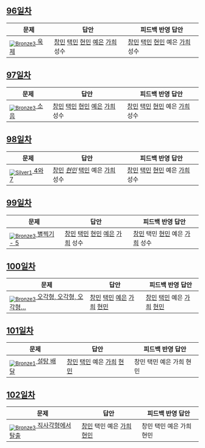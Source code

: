[Unrated]: https://user-images.githubusercontent.com/33937365/126247607-85783912-c11a-4d50-ac36-8cc7dcb75cd2.png
[Bronze5]: https://user-images.githubusercontent.com/33937365/126247611-e362d727-17a4-4737-a232-5827e185ab7c.png
[Bronze4]: https://user-images.githubusercontent.com/33937365/126247612-89cbc675-e1d4-43a2-950b-1cb014dca697.png
[Bronze3]: https://user-images.githubusercontent.com/33937365/126247613-b8408610-7bc4-40f8-804f-a30a45ddbb68.png
[Bronze2]: https://user-images.githubusercontent.com/33937365/126247614-d85dc6ff-a520-4c00-82bd-eb593b156bd8.png
[Bronze1]: https://user-images.githubusercontent.com/33937365/126247616-04b2ab30-9891-4b7b-8cb4-38e99b97e834.png
[Silver5]: https://user-images.githubusercontent.com/33937365/126247618-38c5c905-672b-4d75-808e-8a7d45ea577d.png
[Silver4]: https://user-images.githubusercontent.com/33937365/126247620-ba2d1b96-b0aa-4b88-80c5-71569c69bbc3.png
[Silver3]: https://user-images.githubusercontent.com/33937365/126247621-1b55b7f4-3a79-4348-8a63-f00c1813853e.png
[Silver2]: https://user-images.githubusercontent.com/33937365/126247622-a83b30a9-6618-4593-b775-6f6730afd3f6.png
[Silver1]: https://user-images.githubusercontent.com/33937365/126247625-8d82f8ab-6f95-4ef8-a243-be31f548596e.png

## [96일차](Day96)

| 문제                 | 답안 | 피드백 반영 답안 |
| -------------------- | ---- | ---------------- |
| [<sub>![Bronze3]</sub> 욱 제](https://www.acmicpc.net/problem/17356) |  [창민](Day96/kcm_17356.java) [택민](Day96/jtm_17356.java) [현민](Day96/shm_17356.java) [예은](Day96/lye_17356.py) [가희](Day96/kkh_17356.java) 성수 | [창민](Day96/kcm_17356.java) [택민](Day96/jtm_17356.java) [현민](Day96/shm_17356.java) 예은 [가희](Day96/kkh_17356.java) 성수             |

## [97일차](Day97)

| 문제                 | 답안 | 피드백 반영 답안 |
| -------------------- | ---- | ---------------- |
| [<sub>![Bronze3]</sub> 소음](https://www.acmicpc.net/problem/2935) | [창민](Day97/kcm_2935.java) [택민](Day97/jtm_2935.java) [현민](Day97/shm_2935.java) [예은](Day97/lye_2935.py) [가희](Day97/kkh_2935.java) 성수 | [창민](Day97/kcm_2935.java) [택민](Day97/jtm_2935.java) [현민](Day97/shm_2935.java) 예은 [가희](Day97/kkh_2935.java) 성수             |

## [98일차](Day98)

| 문제                 | 답안 | 피드백 반영 답안 |
| -------------------- | ---- | ---------------- |
| [<sub>![Silver1]</sub> 4와 7](https://www.acmicpc.net/problem/2877) | [창민](Day98/kcm_2877.java) *[현민](Day98/shm_2877.java)* [택민](Day98/jtm_2877.java) 예은 [가희](Day98/kkh_2877.java) 성수 | [창민](Day98/kcm_2877.java) [택민](Day98/jtm_2877.java) [현민](Day98/shm_2877.java) 예은 [가희](Day98/kkh_2877.java) 성수             |

## [99일차](Day99)

| 문제                 | 답안 | 피드백 반영 답안 |
| -------------------- | ---- | ---------------- |
| [<sub>![Bronze3]</sub> 별찍기 - 5](https://www.acmicpc.net/problem/2442) | [창민](Day99/kcm_2442.java) [택민](Day99/jtm_2442.java) [현민](Day99/shm_2442.java) [예은](Day99/lye_2442.py) [가희](Day99/kkh_2442.java) 성수 | [창민](Day99/kcm_2442.java) 택민 [현민](Day99/shm_2442.java) 예은 [가희](Day99/kkh_2442.java) 성수             |

## [100일차](Day100)

| 문제                 | 답안 | 피드백 반영 답안 |
| -------------------- | ---- | ---------------- |
| [<sub>![Bronze3]</sub> 오각형, 오각형, 오각형…](https://www.acmicpc.net/problem/1964) | [창민](Day100/kcm_1964.java) [택민](Day100/jtm_1964.java) [예은](Day100/lye_1964.py) [가희](Day100/kkh_1964.java) [현민](Day100/shm_1964.java) | [창민](Day100/kcm_1964.java) [택민](Day100/jtm_1964.java) 예은 [가희](Day100/kkh_1964.java) [현민](Day100/shm_1964.java)             |

## [101일차](Day101)

| 문제                 | 답안 | 피드백 반영 답안 |
| -------------------- | ---- | ---------------- |
| [<sub>![Bronze1]</sub> 설탕 배달](https://www.acmicpc.net/problem/2839) | [창민](Day101/kcm_2839.java) [택민](Day101/jtm_2839.java) 예은 [가희](Day101/kkh_2839.java) [현민](Day101/shm_2839.java) | 창민 택민 예은 가희 현민             |

## [102일차](Day102)

| 문제                 | 답안 | 피드백 반영 답안 |
| -------------------- | ---- | ---------------- |
| [<sub>![Bronze3]</sub> 직사각형에서 탈출](https://www.acmicpc.net/problem/1085) | [창민](Day102/kcm_1085.java) 택민 예은 [가희](Day102/kkh_1085.java) [현민](Day102/shm_1085.java) | 창민 택민 예은 가희 현민            |
